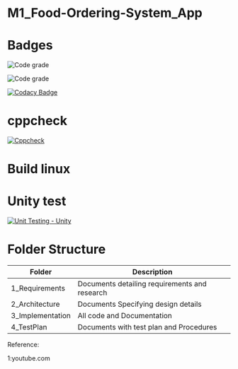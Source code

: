 # M1_Food-Ordering-System_App




# Badges
![Code grade](https://api.codiga.io/project/30954/score/svg)

![Code grade](https://api.codiga.io/project/30954/status/svg)

[![Codacy Badge](https://app.codacy.com/project/badge/Grade/90e8726ee0114003bf614ed4154a74d0)](https://www.codacy.com/gh/AdityaParadeshi/M1_Food-Ordering-System_App/dashboard?utm_source=github.com&amp;utm_medium=referral&amp;utm_content=AdityaParadeshi/M1_Food-Ordering-System_App&amp;utm_campaign=Badge_Grade)

# cppcheck

[![Cppcheck](https://github.com/AdityaParadeshi/M1_Food-Ordering-System_App/actions/workflows/static_check.yml/badge.svg)](https://github.com/AdityaParadeshi/M1_Food-Ordering-System_App/actions/workflows/static_check.yml)

# Build linux


# Unity test
[![Unit Testing - Unity](https://github.com/AdityaParadeshi/M1_Food-Ordering-System_App/actions/workflows/unity.yml/badge.svg)](https://github.com/AdityaParadeshi/M1_Food-Ordering-System_App/actions/workflows/unity.yml)




# Folder Structure

|Folder|Description |
|---- |----|
|1_Requirements |Documents detailing requirements and research |
|2_Architecture |Documents Specifying design details |
|3_Implementation |All code and Documentation |
|4_TestPlan |Documents with test plan and Procedures |


Reference:

1:youtube.com



